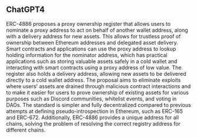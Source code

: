 ## ChatGPT4

ERC-4886 proposes a proxy ownership register that allows users to nominate a proxy address to act on behalf of another wallet address, along with a delivery address for new assets. This allows for trustless proof of ownership between Ethereum addresses and delegated asset delivery. Smart contracts and applications can use the proxy address to lookup holding information for the nominator address, which has practical applications such as storing valuable assets safely in a cold wallet and interacting with smart contracts using a proxy address of low value. The register also holds a delivery address, allowing new assets to be delivered directly to a cold wallet address. The proposal aims to eliminate exploits where users' assets are drained through malicious contract interactions and to make it easier for users to prove ownership of existing assets for various purposes such as Discord communities, whitelist events, and voting in DAOs. The standard is simpler and fully decentralized compared to previous attempts at defining pseudo-introspection in Ethereum, such as ERC-165 and ERC-672. Additionally, ERC-4886 provides a unique address for all chains, solving the problem of resolving the correct registry address for different chains.
